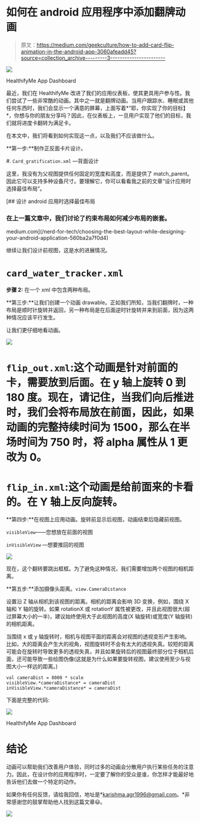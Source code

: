 # 如何在 android 应用程序中添加翻牌动画

> 原文：<https://medium.com/geekculture/how-to-add-card-flip-animation-in-the-android-app-3060afeadd45?source=collection_archive---------3----------------------->

![](img/3db74b51fc1ac520d3a43fd86e3d7e2f.png)

HealthifyMe App Dashboard

最近，我们在 HealthifyMe 改进了我们的应用仪表板，使其更具用户参与性。我们尝试了一些非常酷的动画。其中之一就是翻牌动画。当用户跟踪水、睡眠或其他任何东西时，我们会显示一个满意的屏幕，上面写着*“耶，你实现了你的目标】*，你想与你的朋友分享吗？因此，在仪表板上，一旦用户实现了他们的目标，我们就将进度卡翻转为满足卡。

在本文中，我们将看到如何实现这一点，以及我们不应该做什么。

**第一步:**制作正反面卡片设计。

#. `Card_gratification.xml` —背面设计

这里，我没有为父视图提供任何固定的宽度和高度，而是提供了 match_parent。因此它可以支持多种设备尺寸。要理解它，你可以看看我之前的文章“设计应用时选择最佳布局”。

[](/nerd-for-tech/choosing-the-best-layout-while-designing-your-android-application-560ba2a7f0d4) [## 设计 android 应用时选择最佳布局

### 在上一篇文章中，我们讨论了约束布局如何减少布局的嵌套。

medium.com](/nerd-for-tech/choosing-the-best-layout-while-designing-your-android-application-560ba2a7f0d4) 

继续让我们设计前视图，这是水的进展情况。

# `card_water_tracker.xml`

**步骤 2:** 在一个 xml 中包含两种布局。

**第三步:**让我们创建一个动画 drawable。正如我们所知，当我们翻牌时，一种布局是顺时针旋转并返回，另一种布局是在后面逆时针旋转并来到前面，因为这两种情况应该平行发生。

让我们更仔细地看动画。

![](img/21ea552b896fe5db68e3b7eb1d9837fe.png)

# `flip_out.xml`:这个动画是针对前面的卡，需要放到后面。在 y 轴上旋转 0 到 180 度。现在，请记住，当我们向后推进时，我们会将布局放在前面，因此，如果动画的完整持续时间为 1500，那么在半场时间为 750 时，将 alpha 属性从 1 更改为 0。

# `flip_in.xml`:这个动画是给前面来的卡看的。在 Y 轴上反向旋转。

**第四步:**在视图上应用动画。旋转前显示后视图，动画结束后隐藏前视图。

`visibleView`——您想放在前面的视图

`inVisibleView` —想要推回的视图

![](img/6639c3171365a531974b780835fbcba5.png)

现在，这个翻转要跳出框框。为了避免这种情况，我们需要增加两个视图的相机距离。

**第五步:**添加摄像头距离。`view.CameraDistance`

设置沿 Z 轴从相机到该视图的距离。相机的距离会影响 3D 变换，例如，围绕 X 轴和 Y 轴的旋转。如果 rotationX 或 rotationY 属性被更改，并且此视图很大(超过屏幕大小的一半)，建议始终使用大于此视图的高度(X 轴旋转)或宽度(Y 轴旋转)的相机距离。

当围绕 x 或 y 轴旋转时，相机与视图平面的距离会对视图的透视变形产生影响。比如，大的距离会产生大的视角，视图旋转时不会有太大的透视失真。较短的距离可能会在旋转时导致更多的透视失真，并且如果旋转后的视图最终部分位于相机后面，还可能导致一些绘图伪像(这就是为什么如果要旋转视图，建议使用至少与视图大小一样远的距离。)

```
val cameraDist = 8000 * scale
visibleView.*cameraDistance* = cameraDist
inVisibleView.*cameraDistance* = cameraDist
```

下面是完整的代码:

![](img/3db74b51fc1ac520d3a43fd86e3d7e2f.png)

HealthifyMe App Dashboard

# 结论

动画可以帮助我们改善用户体验，同时过多的动画会分散用户执行某些任务的注意力。因此，在设计你的应用程序时，一定要了解你的受众是谁，你怎样才能最好地告诉他们去做一个特定的动作。

如果你有任何反馈，请给我回信，地址是*karishma.agr1996@gmail.com。*非常感谢您的鼓掌帮助他人找到这篇文章😃。

![](img/c2ceb9d06771283ff0c7fe875608f860.png)